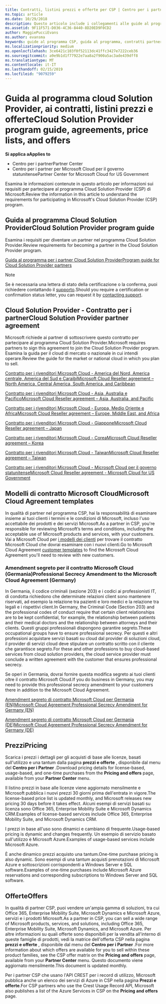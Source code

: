 ```yaml
---
title: Contratti, listini prezzi e offerte per CSP | Centro per i partner
ms.topic: article
ms.date: 10/29/2018
description: Questo articolo include i collegamenti alle guide al programma Cloud Solution Provider, ai contratti per i partner, ai contratti per i clienti, ai listini prezzi e alle offerte.
ms.assetid: 9F11F571-D036-4C36-8440-8D20ED9F0CD2
author: MaggiePucciEvans
ms.author: evansma
keywords: guide al programma CSP, guida al programma, contratti partner, contratto cliente, listini prezzi, offerte
ms.localizationpriority: medium
ms.openlocfilehash: 3ce6421c103f0f52113dc41ffc3427e7222ceb36
ms.sourcegitcommit: a9e9b1d1f77922e7aa8a2f900a5ac3ade439dff8
ms.translationtype: MT
ms.contentlocale: it-IT
ms.lasthandoff: 02/15/2019
ms.locfileid: "9079259"
---
```

# <a name="cloud-solution-provider-program-guide-agreements-price-lists-and-offers"></a><span data-ttu-id="f19aa-104">Guida al programma cloud Solution Provider, ai contratti, listini prezzi e offerte</span><span class="sxs-lookup"><span data-stu-id="f19aa-104">Cloud Solution Provider program guide, agreements, price lists, and offers</span></span>

**<span data-ttu-id="f19aa-105">Si applica a</span><span class="sxs-lookup"><span data-stu-id="f19aa-105">Applies to</span></span>**

-  <span data-ttu-id="f19aa-106">Centro per i partner</span><span class="sxs-lookup"><span data-stu-id="f19aa-106">Partner Center</span></span>
-  <span data-ttu-id="f19aa-107">Centro per i partner per Microsoft Cloud per il governo statunitense</span><span class="sxs-lookup"><span data-stu-id="f19aa-107">Partner Center for Microsoft Cloud for US Government</span></span>


<span data-ttu-id="f19aa-108">Esamina le informazioni contenute in questo articolo per informazioni sui requisiti per partecipare al programma Cloud Solution Provider (CSP) di Microsoft.</span><span class="sxs-lookup"><span data-stu-id="f19aa-108">Review the information in this article to understand the requirements for participating in Microsoft's Cloud Solution Provider (CSP) program.</span></span> 

## <a name="cloud-solution-provider-program-guide"></a><span data-ttu-id="f19aa-109">Guida al programma Cloud Solution Provider</span><span class="sxs-lookup"><span data-stu-id="f19aa-109">Cloud Solution Provider program guide</span></span>


<span data-ttu-id="f19aa-110">Esamina i requisiti per diventare un partner nel programma Cloud Solution Provider.</span><span class="sxs-lookup"><span data-stu-id="f19aa-110">Review requirements for becoming a partner in the Cloud Solution Provider program.</span></span>

[<span data-ttu-id="f19aa-111">Guida al programma per i partner Cloud Solution Provider</span><span class="sxs-lookup"><span data-stu-id="f19aa-111">Program guide for Cloud Solution Provider partners</span></span>](http://go.microsoft.com/fwlink/p/?LinkId=617100)

>[!Note]
><span data-ttu-id="f19aa-112">Se è necessaria una lettera di stato della certificazione o la conferma, puoi richiedere contattando il [supporto](https://partner.microsoft.com/pcv/servicerequests/create).</span><span class="sxs-lookup"><span data-stu-id="f19aa-112">Should you require a certification or confirmation status letter, you can request it by [contacting support](https://partner.microsoft.com/pcv/servicerequests/create).</span></span>

## <a name="cloud-solution-provider-partner-agreement"></a><span data-ttu-id="f19aa-113">Cloud Solution Provider - Contratto per i partner</span><span class="sxs-lookup"><span data-stu-id="f19aa-113">Cloud Solution Provider partner agreement</span></span>

<span data-ttu-id="f19aa-114">Microsoft richiede ai partner di sottoscrivere questo contratto per partecipare al programma Cloud Solution Provider.</span><span class="sxs-lookup"><span data-stu-id="f19aa-114">Microsoft requires partners to sign this agreement to join the Cloud Solution Provider program.</span></span> <span data-ttu-id="f19aa-115">Esamina la guida per il cloud di mercato o nazionale in cui intendi operare.</span><span class="sxs-lookup"><span data-stu-id="f19aa-115">Review the guide for the market or national cloud in which you plan to sell.</span></span>

[<span data-ttu-id="f19aa-116">Contratto per i rivenditori Microsoft Cloud - America del Nord, America centrale, America del Sud e Caraibi</span><span class="sxs-lookup"><span data-stu-id="f19aa-116">Microsoft Cloud Reseller agreement – North America, Central America, South America, and Caribbean</span></span>](http://download.microsoft.com/download/2/C/8/2C8CAC17-FCE7-4F51-9556-4D77C7022DF5/MCRA2018_AOC_ENG_Sep2018_CR.pdf)

[<span data-ttu-id="f19aa-117">Contratto per i rivenditori Microsoft Cloud - Asia, Australia e Pacifico</span><span class="sxs-lookup"><span data-stu-id="f19aa-117">Microsoft Cloud Reseller agreement – Asia, Australia, and Pacific</span></span>](http://download.microsoft.com/download/2/C/8/2C8CAC17-FCE7-4F51-9556-4D77C7022DF5/MCRA2018_APOC_ENG_Mar2019_CR.pdf)

[<span data-ttu-id="f19aa-118">Contratto per i rivenditori Microsoft Cloud - Europa, Medio Oriente e Africa</span><span class="sxs-lookup"><span data-stu-id="f19aa-118">Microsoft Cloud Reseller agreement – Europe, Middle East, and Africa</span></span>](http://download.microsoft.com/download/2/C/8/2C8CAC17-FCE7-4F51-9556-4D77C7022DF5/MCRA2018_EOC_ENG_Sep2018_CR.pdf)

[<span data-ttu-id="f19aa-119">Contratto per i rivenditori Microsoft Cloud - Giappone</span><span class="sxs-lookup"><span data-stu-id="f19aa-119">Microsoft Cloud Reseller agreement – Japan</span></span>](http://download.microsoft.com/download/2/C/8/2C8CAC17-FCE7-4F51-9556-4D77C7022DF5/MCRA2018_JPN_ENG_Sep2018_CR.pdf)

[<span data-ttu-id="f19aa-120">Contratto per i rivenditori Microsoft Cloud - Corea</span><span class="sxs-lookup"><span data-stu-id="f19aa-120">Microsoft Cloud Reseller agreement – Korea</span></span>](http://download.microsoft.com/download/2/C/8/2C8CAC17-FCE7-4F51-9556-4D77C7022DF5/MCRA2018_KOR_ENG_Sep2018_CR.pdf)

[<span data-ttu-id="f19aa-121">Contratto per i rivenditori Microsoft Cloud - Taiwan</span><span class="sxs-lookup"><span data-stu-id="f19aa-121">Microsoft Cloud Reseller agreement – Taiwan</span></span>](http://download.microsoft.com/download/2/C/8/2C8CAC17-FCE7-4F51-9556-4D77C7022DF5/MCRA2018_TAI_ENG_Sep2018_CR.pdf)

[<span data-ttu-id="f19aa-122">Contratto per i rivenditori Microsoft Cloud - Microsoft Cloud per il governo statunitense</span><span class="sxs-lookup"><span data-stu-id="f19aa-122">Microsoft Cloud Reseller agreement - Microsoft Cloud for US Government</span></span>](http://download.microsoft.com/download/2/C/8/2C8CAC17-FCE7-4F51-9556-4D77C7022DF5/MCRA2018_AOC_USGCC_ENG_Feb2019_CR.pdf)


## <a name="microsoft-cloud-agreement-templates"></a><span data-ttu-id="f19aa-123">Modelli di contratto Microsoft Cloud</span><span class="sxs-lookup"><span data-stu-id="f19aa-123">Microsoft Cloud Agreement templates</span></span>

<span data-ttu-id="f19aa-124">In qualità di partner nel programma CSP, hai la responsabilità di esaminare insieme ai tuoi clienti i termini e le condizioni di Microsoft, incluso l'uso accettabile dei prodotti e dei servizi Microsoft.</span><span class="sxs-lookup"><span data-stu-id="f19aa-124">As a partner in CSP, you're responsible for reviewing Microsoft’s terms and conditions, including the acceptable use of Microsoft products and services, with your customers.</span></span> <span data-ttu-id="f19aa-125">Vai a Microsoft Cloud per [i modelli dei clienti](agreements.md) per trovare il contratto Microsoft Cloud che dovrai esaminare con i nuovi clienti.</span><span class="sxs-lookup"><span data-stu-id="f19aa-125">Go to Microsoft Cloud Agreement [customer templates](agreements.md) to find the Microsoft Cloud Agreement you'll need to review with new customers.</span></span> 



### <a name="professional-secrecy-amendment-to-the-microsoft-cloud-agreement-germany"></a><span data-ttu-id="f19aa-126">Amendment segreto per il contratto Microsoft Cloud (Germania)</span><span class="sxs-lookup"><span data-stu-id="f19aa-126">Professional Secrecy Amendment to the Microsoft Cloud Agreement (Germany)</span></span>

<span data-ttu-id="f19aa-127">In Germania, il codice criminali (sezione 203) e i codici ai professionisti IT, di condotta richiedono che determinate relazioni client sono mantenere riservati, ad esempio la relazione tra pazienti e loro medici e la relazione tra legali e i rispettivi client.</span><span class="sxs-lookup"><span data-stu-id="f19aa-127">In Germany, the Criminal Code (Section 203) and the professional codes of conduct require that certain client relationships are to be kept confidential, for example, the relationship between patients and their medical doctors and the relationship between attorneys and their clients.</span></span> <span data-ttu-id="f19aa-128">Questi gruppi professionali dispongono garantire segreto.</span><span class="sxs-lookup"><span data-stu-id="f19aa-128">These occupational groups have to ensure professional secrecy.</span></span> <span data-ttu-id="f19aa-129">Per questi e altri professioni acquistare servizi basati su cloud dal provider di soluzioni cloud, il provider di servizi cloud deve stipulare un contratto scritto con il cliente che garantisce segreto.</span><span class="sxs-lookup"><span data-stu-id="f19aa-129">For these and other professions to buy cloud-based services from cloud solution providers, the cloud service provider must conclude a written agreement with the customer that ensures professional secrecy.</span></span> 

<span data-ttu-id="f19aa-130">Se operi in Germania, dovrai fornire questa modifica segreto ai tuoi clienti oltre il contratto Microsoft Cloud.</span><span class="sxs-lookup"><span data-stu-id="f19aa-130">If you do business in Germany, you may need to provide this professional secrecy amendment to your customers there in addition to the Microsoft Cloud Agreement.</span></span>

[<span data-ttu-id="f19aa-131">Amendment segreto di contratto Microsoft Cloud per Germania (EN)</span><span class="sxs-lookup"><span data-stu-id="f19aa-131">Microsoft Cloud Agreement Professional Secrecy Amendment for Germany (EN)</span></span>](https://go.microsoft.com/fwlink/?linkid=2030827&clcid=0x409)

[<span data-ttu-id="f19aa-132">Amendment segreto di contratto Microsoft Cloud per Germania (DE)</span><span class="sxs-lookup"><span data-stu-id="f19aa-132">Microsoft Cloud Agreement Professional Secrecy Amendment for Germany (DE)</span></span>](https://go.microsoft.com/fwlink/?linkid=2030827&clcid=0x407)


## <a name="pricing"></a><span data-ttu-id="f19aa-133">Prezzi</span><span class="sxs-lookup"><span data-stu-id="f19aa-133">Pricing</span></span>


<span data-ttu-id="f19aa-134">Scarica i prezzi i dettagli per gli acquisti di base alle licenze, basati sull'utilizzo e una tantum dalla pagina **prezzi e offerte** , disponibile dal menu del **Centro per i Partner** .</span><span class="sxs-lookup"><span data-stu-id="f19aa-134">Download pricing details for license-based, usage-based, and one-time purchases from the **Pricing and offers** page, available from your **Partner Center** menu.</span></span> 

<span data-ttu-id="f19aa-135">Il listino prezzi in base alle licenze viene aggiornato mensilmente e Microsoft pubblica i nuovi prezzi 30 giorni prima dell'entrata in vigore.</span><span class="sxs-lookup"><span data-stu-id="f19aa-135">The license-based price list is updated monthly, and Microsoft releases new pricing 30 days before it takes effect.</span></span> <span data-ttu-id="f19aa-136">Alcuni esempi di servizi basati su licenza sono Office 365, Enterprise Mobility Suite e Microsoft Dynamics CRM.</span><span class="sxs-lookup"><span data-stu-id="f19aa-136">Examples of license-based services include Office 365, Enterprise Mobility Suite, and Microsoft Dynamics CRM.</span></span> 

<span data-ttu-id="f19aa-137">I prezzi in base all'uso sono dinamici e cambiano di frequente.</span><span class="sxs-lookup"><span data-stu-id="f19aa-137">Usage-based pricing is dynamic and changes frequently.</span></span> <span data-ttu-id="f19aa-138">Un esempio di servizio basato sull'utilizzo è Microsoft Azure.</span><span class="sxs-lookup"><span data-stu-id="f19aa-138">Examples of usage-based services include Microsoft Azure.</span></span>

<span data-ttu-id="f19aa-139">È anche dinamico prezzi acquisto una tantum.</span><span class="sxs-lookup"><span data-stu-id="f19aa-139">One-time purchase pricing is also dynamic.</span></span> <span data-ttu-id="f19aa-140">Sono esempi di una tantum acquisti prenotazioni di Microsoft Azure e sottoscrizioni corrispondenti a Windows Server e SQL software.</span><span class="sxs-lookup"><span data-stu-id="f19aa-140">Examples of one-time purchases include Microsoft Azure reservations and corresponding subscriptions to Windows Server and SQL software.</span></span> 


## <a name="offers"></a><span data-ttu-id="f19aa-141">Offerte</span><span class="sxs-lookup"><span data-stu-id="f19aa-141">Offers</span></span>


<span data-ttu-id="f19aa-142">In qualità di partner CSP, puoi vendere un'ampia gamma di soluzioni, tra cui Office 365, Enterprise Mobility Suite, Microsoft Dynamics e Microsoft Azure, servizi e i prodotti Microsoft.</span><span class="sxs-lookup"><span data-stu-id="f19aa-142">As a partner in CSP, you can sell a wide range of Microsoft products, services, and solutions, including Office 365, Enterprise Mobility Suite, Microsoft Dynamics, and Microsoft Azure.</span></span> <span data-ttu-id="f19aa-143">Per altre informazioni su quali offerte sono disponibili per la vendita all'interno di queste famiglie di prodotti, vedi la matrice dell'offerta CSP nella pagina **prezzi e offerte** , disponibile dal menu del **Centro per i Partner** .</span><span class="sxs-lookup"><span data-stu-id="f19aa-143">For more information about which offers are available for you to sell within these product families, see the CSP offer matrix on the **Pricing and offers** page, available from your **Partner Center** menu.</span></span> <span data-ttu-id="f19aa-144">Questo documento viene aggiornato mensilmente.</span><span class="sxs-lookup"><span data-stu-id="f19aa-144">This document is updated monthly.</span></span>

<span data-ttu-id="f19aa-145">Per i partner CSP che usano l'API CREST per i record di utilizzo, Microsoft pubblica anche un elenco dei servizi di Azure in CSP nella pagina **Prezzi e offerte**.</span><span class="sxs-lookup"><span data-stu-id="f19aa-145">For CSP partners who use the Crest Usage Record API, Microsoft also publishes a list of the Azure Services in CSP on the **Pricing and offers** page.</span></span>


